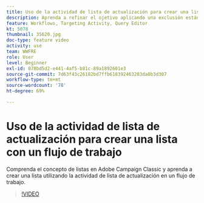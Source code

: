 ```yaml
---
title: Uso de la actividad de lista de actualización para crear una lista con un flujo de trabajo
description: Aprenda a refinar el ojetivo aplicando una exclusión estándar a un flujo de trabajo. También aprenderá a crear filtros predefinidos y a crear problemas en el flujo de trabajo.
feature: Workflows, Targeting Activity, Query Editor
kt: 5078
thumbnail: 35620.jpg
doc-type: feature video
activity: use
team: WWFRE
role: User
level: Beginner
exl-id: 078bd5d2-e441-4af5-b81c-89a1892601e3
source-git-commit: 7d63f43c26182bd7ffb618392463283da0b3d307
workflow-type: tm+mt
source-wordcount: '78'
ht-degree: 69%

---
```


# Uso de la actividad de lista de actualización para crear una lista con un flujo de trabajo

Comprenda el concepto de listas en Adobe Campaign Classic y aprenda a crear una lista utilizando la actividad de lista de actualización en un flujo de trabajo.

>[!VIDEO](https://video.tv.adobe.com/v/35620?quality=12)

